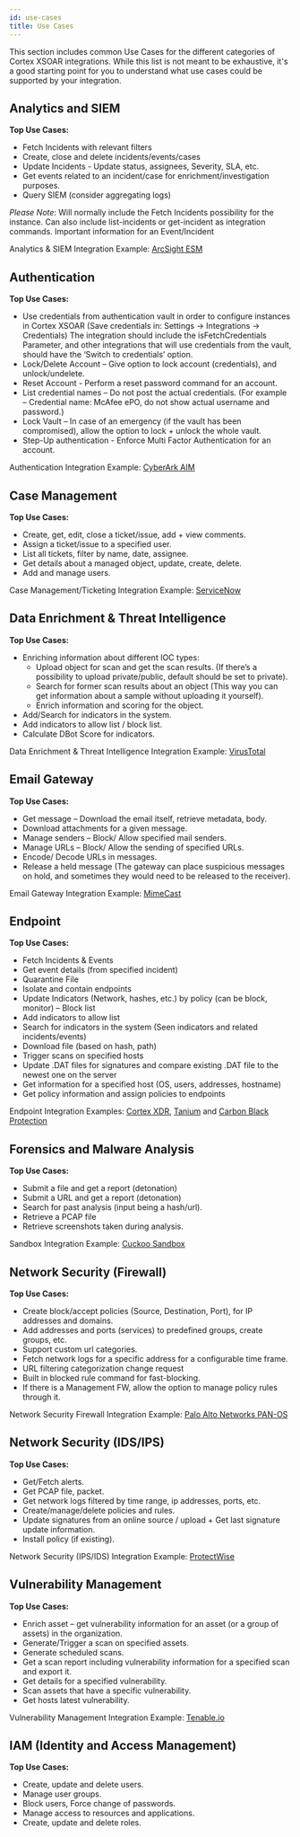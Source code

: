 ```yaml
---
id: use-cases
title: Use Cases
---
```


This section includes common Use Cases for the different categories of Cortex XSOAR integrations. While this list is not meant to be exhaustive, it's a good starting point for you to understand what use cases could be supported by your integration.

## Analytics and SIEM

**Top Use Cases:**
- Fetch Incidents with relevant filters
- Create, close and delete incidents/events/cases
- Update Incidents - Update status, assignees, Severity, SLA, etc.
- Get events related to an incident/case for enrichment/investigation purposes.
- Query SIEM (consider aggregating logs)

*Please Note*: Will normally include the Fetch Incidents possibility for the instance. Can also include list-incidents or get-incident as integration commands. Important information for an Event/Incident

Analytics & SIEM Integration Example: [ArcSight ESM](https://xsoar.pan.dev/docs/reference/integrations/arc-sight-esm-v2)

## Authentication

**Top Use Cases:**
- Use credentials from authentication vault in order to configure instances in Cortex XSOAR (Save credentials in: Settings -> Integrations -> Credentials)
The integration should include the isFetchCredentials Parameter, and other integrations that will use credentials from the vault, should have the ‘Switch to credentials’ option.
- Lock/Delete Account – Give option to lock account (credentials), and unlock/undelete.
- Reset Account - Perform a reset password command for an account.
- List credential names – Do not post the actual credentials. (For example – Credential name: McAfee ePO, do not show actual username and password.)
- Lock Vault – In case of an emergency (if the vault has been compromised), allow the option to lock + unlock the whole vault.
- Step-Up authentication - Enforce Multi Factor Authentication for an account.

Authentication Integration Example: [CyberArk AIM](https://xsoar.pan.dev/docs/reference/integrations/cyber-ark-aim)

## Case Management

**Top Use Cases:**
- Create, get, edit, close a ticket/issue, add + view comments.
- Assign a ticket/issue to a specified user.
- List all tickets, filter by name, date, assignee.
- Get details about a managed object, update, create, delete.
- Add and manage users.

Case Management/Ticketing Integration Example: [ServiceNow](https://xsoar.pan.dev/docs/reference/integrations/service-now-v2)

## Data Enrichment & Threat Intelligence

**Top Use Cases:**
- Enriching information about different IOC types:
  - Upload object for scan and get the scan results. (If there’s a possibility to upload private/public, default should be set to private).
  - Search for former scan results about an object (This way you can get information about a sample without uploading it yourself).
  - Enrich information and scoring for the object.
- Add/Search for indicators in the system.
- Add indicators to allow list / block list.
- Calculate DBot Score for indicators.

Data Enrichment & Threat Intelligence Integration Example: [VirusTotal](https://xsoar.pan.dev/docs/reference/integrations/virus-total)

## Email Gateway

**Top Use Cases:**
- Get message – Download the email itself, retrieve metadata, body.
- Download attachments for a given message.
- Manage senders – Block/ Allow specified mail senders.
- Manage URLs – Block/ Allow the sending of specified URLs.
- Encode/ Decode URLs in messages.
- Release a held message (The gateway can place suspicious messages on hold, and sometimes they would need to be released to the receiver).

Email Gateway Integration Example: [MimeCast](https://xsoar.pan.dev/docs/reference/integrations/mimecast-v2)

## Endpoint

**Top Use Cases:**
- Fetch Incidents & Events
- Get event details (from specified incident)
- Quarantine File
- Isolate and contain endpoints
- Update Indicators (Network, hashes, etc.) by policy (can be block, monitor) – Block list
- Add indicators to allow list
- Search for indicators in the system (Seen indicators and related incidents/events)
- Download file (based on hash, path)
- Trigger scans on specified hosts
- Update .DAT files for signatures and compare existing .DAT file to the newest one on the server
- Get information for a specified host (OS, users, addresses, hostname)
- Get policy information and assign policies to endpoints

Endpoint Integration Examples: [Cortex XDR](https://xsoar.pan.dev/docs/reference/integrations/cortex-xdr---ir), [Tanium](https://xsoar.pan.dev/docs/reference/integrations/tanium-v2) and [Carbon Black Protection](https://xsoar.pan.dev/docs/reference/integrations/carbon-black-protection-v2)

## Forensics and Malware Analysis

**Top Use Cases:**
- Submit a file and get a report (detonation)
- Submit a URL and get a report (detonation)
- Search for past analysis (input being a hash/url).
- Retrieve a PCAP file
- Retrieve screenshots taken during analysis.

Sandbox Integration Example: [Cuckoo Sandbox](https://xsoar.pan.dev/docs/reference/integrations/cuckoo-sandbox)

## Network Security (Firewall)

**Top Use Cases:**
- Create block/accept policies (Source, Destination, Port), for IP addresses and domains.
- Add addresses and ports (services) to predefined groups, create groups, etc.
- Support custom url categories.
- Fetch network logs for a specific address for a configurable time frame.
- URL filtering categorization change request
- Built in blocked rule command for fast-blocking.
- If there is a Management FW, allow the option to manage policy rules through it.

Network Security Firewall Integration Example: [Palo Alto Networks PAN-OS](https://xsoar.pan.dev/docs/reference/integrations/panorama)

## Network Security (IDS/IPS)

**Top Use Cases:**
- Get/Fetch alerts.
- Get PCAP file, packet.
- Get network logs filtered by time range, ip addresses, ports, etc.
- Create/manage/delete policies and rules.
- Update signatures from an online source / upload + Get last signature update information.
- Install policy (if existing).

Network Security (IPS/IDS) Integration Example: [ProtectWise](https://xsoar.pan.dev/docs/reference/integrations/protect-wise)

## Vulnerability Management

**Top Use Cases:**
- Enrich asset – get vulnerability information for an asset (or a group of assets) in the organization.
- Generate/Trigger a scan on specified assets.
- Generate scheduled scans.
- Get a scan report including vulnerability information for a specified scan and export it.
- Get details for a specified vulnerability.
- Scan assets that have a specific vulnerability.
- Get hosts latest vulnerability.

Vulnerability Management Integration Example: [Tenable.io](https://xsoar.pan.dev/docs/reference/integrations/tenableio)

## IAM (Identity and Access Management)

**Top Use Cases:**
- Create, update and delete users.
- Manage user groups.
- Block users, Force change of passwords.
- Manage access to resources and applications.
- Create, update and delete roles.
